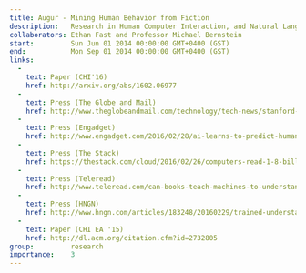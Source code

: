 ```yaml
---
title: Augur - Mining Human Behavior from Fiction
description:   Research in Human Computer Interaction, and Natural Language Processing, exploring how we could teach a computer enough about human actions to enable predictive application interfaces that could, for example, recommend ice cream shops upon learning that a person was having dinner.
collaborators: Ethan Fast and Professor Michael Bernstein
start:         Sun Jun 01 2014 00:00:00 GMT+0400 (GST)
end:           Mon Sep 01 2014 00:00:00 GMT+0400 (GST)
links: 
  - 
    text: Paper (CHI'16)
    href: http://arxiv.org/abs/1602.06977
  - 
    text: Press (The Globe and Mail)
    href: http://www.theglobeandmail.com/technology/tech-news/stanford-researchers-using-wattpad-stories-to-inform-artificial-intelligence/article29042748/
  - 
    text: Press (Engadget)
    href: http://www.engadget.com/2016/02/28/ai-learns-to-predict-human-reactions-by-reading-our-fiction/
  - 
    text: Press (The Stack)
    href: https://thestack.com/cloud/2016/02/26/computers-read-1-8-billion-words-of-fiction-to-learn-how-to-anticipate-human-behaviour/
  - 
    text: Press (Teleread)
    href: http://www.teleread.com/can-books-teach-machines-to-understand-people/
  - 
    text: Press (HNGN)
    href: http://www.hngn.com/articles/183248/20160229/trained-understand-predict-human-behavior-reading-books.htm
  - 
    text: Paper (CHI EA '15)
    href: http://dl.acm.org/citation.cfm?id=2732805
group:         research
importance:    3
---
```


